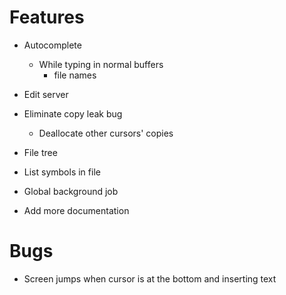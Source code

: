 # Features
* Autocomplete
  - While typing in normal buffers
    + file names

* Edit server

* Eliminate copy leak bug
  - Deallocate other cursors' copies

* File tree
* List symbols in file
* Global background job
* Add more documentation

# Bugs
* Screen jumps when cursor is at the bottom and inserting text
